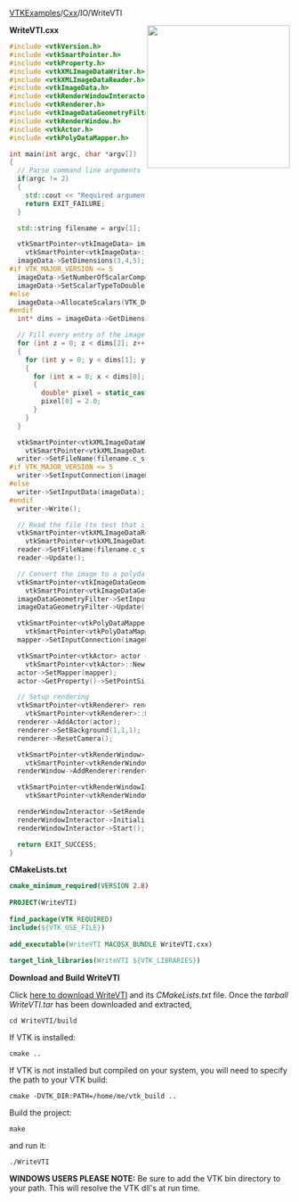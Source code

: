[VTKExamples](/index/)/[Cxx](/Cxx)/IO/WriteVTI

<img align="right" src="https://github.com/lorensen/VTKExamples/blob/gh-pages/Testing/Baseline/IO/TestWriteVTI.png?raw=true" width="256" />

**WriteVTI.cxx**
```c++
#include <vtkVersion.h>
#include <vtkSmartPointer.h>
#include <vtkProperty.h>
#include <vtkXMLImageDataWriter.h>
#include <vtkXMLImageDataReader.h>
#include <vtkImageData.h>
#include <vtkRenderWindowInteractor.h>
#include <vtkRenderer.h>
#include <vtkImageDataGeometryFilter.h>
#include <vtkRenderWindow.h>
#include <vtkActor.h>
#include <vtkPolyDataMapper.h>

int main(int argc, char *argv[])
{
  // Parse command line arguments
  if(argc != 2)
  {
    std::cout << "Required arguments: filename.vti" << std::endl;
    return EXIT_FAILURE;
  }

  std::string filename = argv[1];

  vtkSmartPointer<vtkImageData> imageData =
    vtkSmartPointer<vtkImageData>::New();
  imageData->SetDimensions(3,4,5);
#if VTK_MAJOR_VERSION <= 5
  imageData->SetNumberOfScalarComponents(1);
  imageData->SetScalarTypeToDouble();
#else
  imageData->AllocateScalars(VTK_DOUBLE, 1);
#endif
  int* dims = imageData->GetDimensions();

  // Fill every entry of the image data with "2.0"
  for (int z = 0; z < dims[2]; z++)
  {
    for (int y = 0; y < dims[1]; y++)
    {
      for (int x = 0; x < dims[0]; x++)
      {
        double* pixel = static_cast<double*>(imageData->GetScalarPointer(x,y,z));
        pixel[0] = 2.0;
      }
    }
  }

  vtkSmartPointer<vtkXMLImageDataWriter> writer =
    vtkSmartPointer<vtkXMLImageDataWriter>::New();
  writer->SetFileName(filename.c_str());
#if VTK_MAJOR_VERSION <= 5
  writer->SetInputConnection(imageData->GetProducerPort());
#else
  writer->SetInputData(imageData);
#endif
  writer->Write();

  // Read the file (to test that it was written correctly)
  vtkSmartPointer<vtkXMLImageDataReader> reader =
    vtkSmartPointer<vtkXMLImageDataReader>::New();
  reader->SetFileName(filename.c_str());
  reader->Update();

  // Convert the image to a polydata
  vtkSmartPointer<vtkImageDataGeometryFilter> imageDataGeometryFilter =
    vtkSmartPointer<vtkImageDataGeometryFilter>::New();
  imageDataGeometryFilter->SetInputConnection(reader->GetOutputPort());
  imageDataGeometryFilter->Update();

  vtkSmartPointer<vtkPolyDataMapper> mapper =
    vtkSmartPointer<vtkPolyDataMapper>::New();
  mapper->SetInputConnection(imageDataGeometryFilter->GetOutputPort());

  vtkSmartPointer<vtkActor> actor =
    vtkSmartPointer<vtkActor>::New();
  actor->SetMapper(mapper);
  actor->GetProperty()->SetPointSize(3);

  // Setup rendering
  vtkSmartPointer<vtkRenderer> renderer =
    vtkSmartPointer<vtkRenderer>::New();
  renderer->AddActor(actor);
  renderer->SetBackground(1,1,1);
  renderer->ResetCamera();

  vtkSmartPointer<vtkRenderWindow> renderWindow =
    vtkSmartPointer<vtkRenderWindow>::New();
  renderWindow->AddRenderer(renderer);

  vtkSmartPointer<vtkRenderWindowInteractor> renderWindowInteractor =
    vtkSmartPointer<vtkRenderWindowInteractor>::New();

  renderWindowInteractor->SetRenderWindow(renderWindow);
  renderWindowInteractor->Initialize();
  renderWindowInteractor->Start();

  return EXIT_SUCCESS;
}
```
**CMakeLists.txt**
```cmake
cmake_minimum_required(VERSION 2.8)
 
PROJECT(WriteVTI)
 
find_package(VTK REQUIRED)
include(${VTK_USE_FILE})
 
add_executable(WriteVTI MACOSX_BUNDLE WriteVTI.cxx)
 
target_link_libraries(WriteVTI ${VTK_LIBRARIES})
```

**Download and Build WriteVTI**

Click [here to download WriteVTI](https://github.com/lorensen/VTKWikiExamplesTarballs/raw/master/WriteVTI.tar) and its *CMakeLists.txt* file.
Once the *tarball WriteVTI.tar* has been downloaded and extracted,
```
cd WriteVTI/build 
```
If VTK is installed:
```
cmake ..
```
If VTK is not installed but compiled on your system, you will need to specify the path to your VTK build:
```
cmake -DVTK_DIR:PATH=/home/me/vtk_build ..
```
Build the project:
```
make
```
and run it:
```
./WriteVTI
```
**WINDOWS USERS PLEASE NOTE:** Be sure to add the VTK bin directory to your path. This will resolve the VTK dll's at run time.

